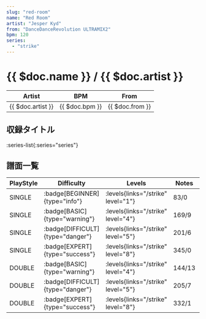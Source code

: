 ```yaml
---
slug: "red-room"
name: "Red Room"
artist: "Jesper Kyd"
from: "DanceDanceRevolution ULTRAMIX2"
bpm: 120
series:
  - "strike"
---
```


# {{ $doc.name }} / {{ $doc.artist }}

|Artist|BPM|From|
|------|---|----|
|{{ $doc.artist }}|{{ $doc.bpm }}|{{ $doc.from }}|

## 収録タイトル

:series-list{:series="series"}

## 譜面一覧

|PlayStyle|Difficulty|Levels|Notes|Movie|
|---------|----------|------|-----|-----|
|SINGLE| :badge[BEGINNER]{type="info"}| :levels{links="/strike" level="1"}|83/0||
|SINGLE| :badge[BASIC]{type="warning"}| :levels{links="/strike" level="4"}|169/9||
|SINGLE| :badge[DIFFICULT]{type="danger"}| :levels{links="/strike" level="5"}|201/6||
|SINGLE| :badge[EXPERT]{type="success"}| :levels{links="/strike" level="8"}|345/0||
|DOUBLE| :badge[BASIC]{type="warning"}| :levels{links="/strike" level="4"}|144/13||
|DOUBLE| :badge[DIFFICULT]{type="danger"}| :levels{links="/strike" level="5"}|205/7||
|DOUBLE| :badge[EXPERT]{type="success"}| :levels{links="/strike" level="8"}|332/1||
